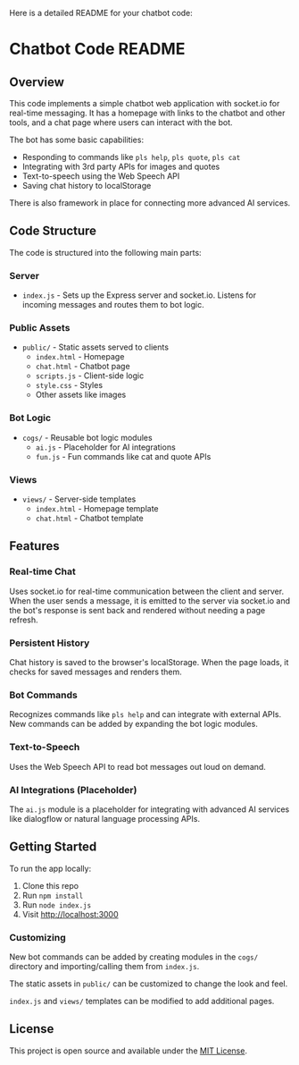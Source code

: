 <p class="whitespace-pre-wrap">Here is a detailed README for your chatbot code:</p>
<h1>Chatbot Code README</h1>
<h2>Overview</h2>
<p class="whitespace-pre-wrap">This code implements a simple chatbot web application with socket.io for real-time messaging. It has a homepage with links to the chatbot and other tools, and a chat page where users can interact with the bot.</p>
<p class="whitespace-pre-wrap">The bot has some basic capabilities:</p>
<ul class="list-disc pl-8 space-y-2" depth="0">
<li class="whitespace-normal" index="0">Responding to commands like <code>pls help</code>, <code>pls quote</code>, <code>pls cat</code></li>
<li class="whitespace-normal" index="1">Integrating with 3rd party APIs for images and quotes</li>
<li class="whitespace-normal" index="2">Text-to-speech using the Web Speech API</li>
<li class="whitespace-normal" index="3">Saving chat history to localStorage</li>
</ul>
<p class="whitespace-pre-wrap">There is also framework in place for connecting more advanced AI services.</p>
<h2>Code Structure</h2>
<p class="whitespace-pre-wrap">The code is structured into the following main parts:</p>
<h3>Server</h3>
<ul class="list-disc pl-8 space-y-2" depth="0">
<li class="whitespace-normal" index="0"><code>index.js</code> - Sets up the Express server and socket.io. Listens for incoming messages and routes them to bot logic.</li>
</ul>
<h3>Public Assets</h3>
<ul class="list-disc pl-8 space-y-2" depth="0">
<li class="whitespace-normal" index="0"><code>public/</code> - Static assets served to clients
<ul class="list-disc pl-8 space-y-2" depth="1">
<li class="whitespace-normal" index="0"><code>index.html</code> - Homepage</li>
<li class="whitespace-normal" index="1"><code>chat.html</code> - Chatbot page</li>
<li class="whitespace-normal" index="2"><code>scripts.js</code> - Client-side logic</li>
<li class="whitespace-normal" index="3"><code>style.css</code> - Styles</li>
<li class="whitespace-normal" index="4">Other assets like images</li>
</ul>
</li>
</ul>
<h3>Bot Logic</h3>
<ul class="list-disc pl-8 space-y-2" depth="0">
<li class="whitespace-normal" index="0"><code>cogs/</code> - Reusable bot logic modules
<ul class="list-disc pl-8 space-y-2" depth="1">
<li class="whitespace-normal" index="0"><code>ai.js</code> - Placeholder for AI integrations</li>
<li class="whitespace-normal" index="1"><code>fun.js</code> - Fun commands like cat and quote APIs</li>
</ul>
</li>
</ul>
<h3>Views</h3>
<ul class="list-disc pl-8 space-y-2" depth="0">
<li class="whitespace-normal" index="0"><code>views/</code> - Server-side templates
<ul class="list-disc pl-8 space-y-2" depth="1">
<li class="whitespace-normal" index="0"><code>index.html</code> - Homepage template</li>
<li class="whitespace-normal" index="1"><code>chat.html</code> - Chatbot template</li>
</ul>
</li>
</ul>
<h2>Features</h2>
<h3>Real-time Chat</h3>
<p class="whitespace-pre-wrap">Uses socket.io for real-time communication between the client and server. When the user sends a message, it is emitted to the server via socket.io and the bot's response is sent back and rendered without needing a page refresh.</p>
<h3>Persistent History</h3>
<p class="whitespace-pre-wrap">Chat history is saved to the browser's localStorage. When the page loads, it checks for saved messages and renders them.</p>
<h3>Bot Commands</h3>
<p class="whitespace-pre-wrap">Recognizes commands like <code>pls help</code> and can integrate with external APIs. New commands can be added by expanding the bot logic modules.</p>
<h3>Text-to-Speech</h3>
<p class="whitespace-pre-wrap">Uses the Web Speech API to read bot messages out loud on demand.</p>
<h3>AI Integrations (Placeholder)</h3>
<p class="whitespace-pre-wrap">The <code>ai.js</code> module is a placeholder for integrating with advanced AI services like dialogflow or natural language processing APIs.</p>
<h2>Getting Started</h2>
<p class="whitespace-pre-wrap">To run the app locally:</p>
<ol class="list-decimal pl-8 space-y-2" depth="0">
<li class="whitespace-normal" index="0">Clone this repo</li>
<li class="whitespace-normal" index="1">Run <code>npm install</code></li>
<li class="whitespace-normal" index="2">Run <code>node index.js</code></li>
<li class="whitespace-normal" index="3">Visit <a href="http://localhost:3000">http://localhost:3000</a></li>
</ol>
<h3>Customizing</h3>
<p class="whitespace-pre-wrap">New bot commands can be added by creating modules in the <code>cogs/</code> directory and importing/calling them from <code>index.js</code>.</p>
<p class="whitespace-pre-wrap">The static assets in <code>public/</code> can be customized to change the look and feel.</p>
<p class="whitespace-pre-wrap"><code>index.js</code> and <code>views/</code> templates can be modified to add additional pages.</p>
<h2>License</h2>
<p class="whitespace-pre-wrap">This project is open source and available under the <a href="LICENSE">MIT License</a>.</p>
